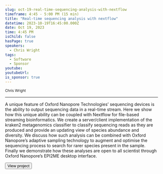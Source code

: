 ```yaml
---
slug: oct-19-real-time-sequencing-analysis-with-nextflow
timeframe: 4:45 - 5:00 PM (15 min)
title: "Real-time sequencing analysis with nextflow"
datetime: 2023-10-19T16:45:00.000Z
date: Oct 19, 2023
time: 4:45 PM
isChild: false
hasPage: true
speakers:
  - Chris Wright
tags:
  - Software
  - Sponsor
youtube: 
youtubeUrl: 
is_sponsor: true
---
```

<div className="mb-4">
  <small className="typo-small">
    Chris Wright
  </small>
</div>

<hr className="border-t border-gray-50 mb-4 opacity-20" />

A unique feature of Oxford Nanopore Technologies’ sequencing devices is the ability to output sequencing data in a real-time stream. Here we show how this unique ability can be coupled with Nextflow for file-based streaming bioinformatics. We create a server/client implementation of the kraken2 metagenomics classifier to classify sequencing reads as they are produced and provide an updating view of species abundance and diversity. We discuss how such analysis can be combined with Oxford Nanopore’s adaptive sampling technology to augment and optimise the sequencing process to search for rarer species present in the sample. Finally we demonstrate how these analyses are open to all scientist through Oxford Nanopore’s EPI2ME desktop interface.

<div>
  <Button to="https://labs.epi2me.io/" variant="secondary" size="md" arrow>
    View project
  </Button>
</div>